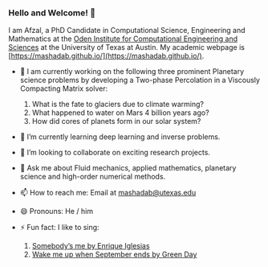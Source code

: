 ### Hello and Welcome! 👋

 I am Afzal, a PhD Candidate in Computational Science, Engineering and Mathematics at the [Oden Institute for Computational Engineering and Sciences](https://www.oden.utexas.edu/) at the University of Texas at Austin. My academic webpage is [https://mashadab.github.io/](https://mashadab.github.io/).

- 🔭 I am currently working on the following three prominent Planetary science problems by developing a Two-phase Percolation in a Viscously Compacting Matrix solver:
  1. What is the fate to glaciers due to climate warming?
  2. What happened to water on Mars 4 billion years ago?
  3. How did cores of planets form in our solar system?

- 🌱 I’m currently learning deep learning and inverse problems.
- 👯 I’m looking to collaborate on exciting research projects.
- 💬 Ask me about Fluid mechanics, applied mathematics, planetary science and high-order numerical methods.
- 📫 How to reach me: Email at [mashadab@utexas.edu](mailto:mashadab@utexas.edu)
- 😄 Pronouns: He / him
- ⚡ Fun fact: I like to sing:
  1. [Somebody’s me by Enrique Iglesias](https://www.youtube.com/watch?v=srQ95NoJWFk) 
  2. [Wake me up when September ends by Green Day](https://www.youtube.com/watch?v=Jyml5vm0Wrw)
